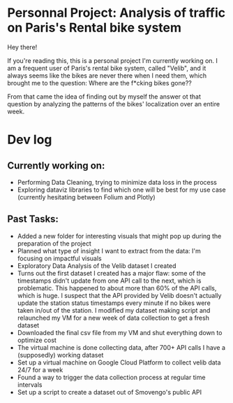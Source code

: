 # Personnal Project: Analysis of traffic on Paris's Rental bike system

Hey there!

If you're reading this, this is a personal project I'm currently working on. I am a frequent user of Paris's rental bike system, called "Velib", and it always seems like the bikes are never there when I need them, which brought me to the question: Where are the f*cking bikes gone??

From that came the idea of finding out by myself the answer ot that question by analyzing the patterns of the bikes' localization over an entire week.


# Dev log
## Currently working on:

- Performing Data Cleaning, trying to minimize data loss in the process
- Exploring dataviz libraries to find which one will be best for my use case (currently
hesitating between Folium and Plotly)

## Past Tasks:

- Added a new folder for interesting visuals that might pop up during the preparation of the project
- Planned what type of insight I want to extract from the data: I'm focusing on impactful visuals
- Exploratory Data Analysis of the Velib dataset I created
- Turns out the first dataset I created has a major flaw: some of the timestamps didn't update from one API call to the next, which is problematic. This happened to about more than 60% of the
API calls, which is huge. I suspect that the API provided by Velib doesn't actually update the station status timestamps every minute if no bikes were taken in/out of the station.
I modified my dataset making script and relaunched my VM for a new week of data collection to get a fresh dataset
- Downloaded the final csv file from my VM and shut everything down to optimize cost
- The virtual machine is done collecting data, after 700+ API calls I have a (supposedly) working dataset
- Set up a virtual machine on Google Cloud Platform to collect velib data 24/7 for a week
- Found a way to trigger the data collection process at regular time intervals
- Set up a script to create a dataset out of Smovengo's public API
